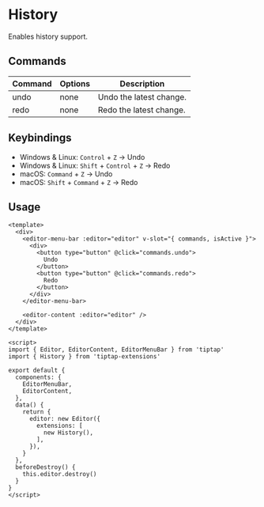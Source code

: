 # History
Enables history support.

## Commands
| Command | Options | Description |
| ------ | ---- | ---------------- |
| undo | none | Undo the latest change. |
| redo | none | Redo the latest change. |

## Keybindings
* Windows & Linux: `Control` + `Z` → Undo
* Windows & Linux: `Shift` + `Control` + `Z` → Redo
* macOS: `Command` + `Z` → Undo
* macOS: `Shift` + `Command` + `Z` → Redo

## Usage
```markup
<template>
  <div>
    <editor-menu-bar :editor="editor" v-slot="{ commands, isActive }">
      <div>
        <button type="button" @click="commands.undo">
          Undo
        </button>
        <button type="button" @click="commands.redo">
          Redo
        </button>
      </div>
    </editor-menu-bar>

    <editor-content :editor="editor" />
  </div>
</template>

<script>
import { Editor, EditorContent, EditorMenuBar } from 'tiptap'
import { History } from 'tiptap-extensions'

export default {
  components: {
    EditorMenuBar,
    EditorContent,
  },
  data() {
    return {
      editor: new Editor({
        extensions: [
          new History(),
        ],
      }),
    }
  },
  beforeDestroy() {
    this.editor.destroy()
  }
}
</script>
```